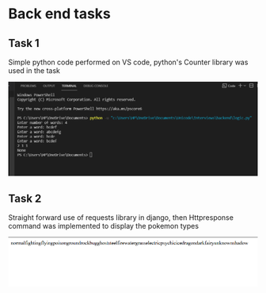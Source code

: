 # Back end tasks
## Task 1
Simple python code performed on VS code, python's Counter library was used in the task

![output 1](https://github.com/talkshrey/Unicode-backend/blob/master/task_images/Task1img1.png)

## Task 2
Straight forward use of requests library in django, then Httpresponse command was implemented to display the pokemon types

![output 1](https://github.com/talkshrey/Unicode-backend/blob/master/task_images/Task2img1.png)
